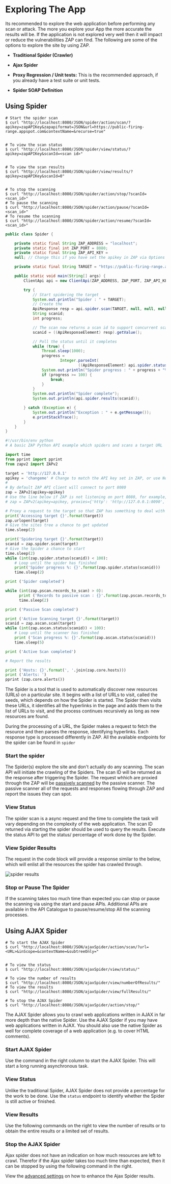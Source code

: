 <a name="examples"></a>Exploring The App
=========================================

Its recommended to explore the web application before performing any scan or attack. The more you explore your App the more 
accurate the results will be. If the application is not explored very well then it will impact or reduce the vulnerabilities ZAP can find.
The following are some of the options to explore the site by using ZAP.

* **Traditional Spider (Crawler)**

* **Ajax Spider** 

* **Proxy Regression / Unit tests:** This is the recommended approach, if you already have a test suite or unit tests.

* **Spider SOAP Definition**

Using Spider
-------------------

``` shell
# Start the spider scan 
$ curl "http://localhost:8080/JSON/spider/action/scan/?apikey=zapAPIKey&zapapiformat=JSON&url=https://public-firing-range.appspot.com&contextName=&recurse=true"


# To view the scan status
$ curl "http://localhost:8080/JSON/spider/view/status/?apikey=zapAPIKey&scanId=<scan id>"


# To view the scan results
$ curl "http://localhost:8080/JSON/spider/view/results/?apikey=zapAPIKey&scanId=0"


# To stop the scanning
$ curl "http://localhost:8080/JSON/spider/action/stop/?scanId=<scan_id>"
# To pause the scanning
$ curl "http://localhost:8080/JSON/spider/action/pause/?scanId=<scan_id>"
# To resume the scanning
$ curl "http://localhost:8080/JSON/spider/action/resume/?scanId=<scan_id>"

```

```java
public class Spider {

    private static final String ZAP_ADDRESS = "localhost";
    private static final int ZAP_PORT = 8080;
    private static final String ZAP_API_KEY =
    null; // Change this if you have set the apikey in ZAP via Options / API

    private static final String TARGET = "https://public-firing-range.appspot.com";

    public static void main(String[] args) {
        ClientApi api = new ClientApi(ZAP_ADDRESS, ZAP_PORT, ZAP_API_KEY);

        try {
            // Start spidering the target
            System.out.println("Spider : " + TARGET);
            // Create the
            ApiResponse resp = api.spider.scan(TARGET, null, null, null, null);
            String scanid;
            int progress;

            // The scan now returns a scan id to support concurrent scanning
            scanid = ((ApiResponseElement) resp).getValue();

            // Poll the status until it completes
            while (true) {
                Thread.sleep(1000);
                progress =
                        Integer.parseInt(
                                ((ApiResponseElement) api.spider.status(scanid)).getValue());
                System.out.println("Spider progress : " + progress + "%");
                if (progress >= 100) {
                    break;
                }
            }
            System.out.println("Spider complete");
            System.out.println(api.spider.results(scanid));

        } catch (Exception e) {
            System.out.println("Exception : " + e.getMessage());
            e.printStackTrace();
        }
    }
}
```

```python
#!/usr/bin/env python
# A basic ZAP Python API example which spiders and scans a target URL

import time
from pprint import pprint
from zapv2 import ZAPv2

target = 'http://127.0.0.1'
apikey = 'changeme' # Change to match the API key set in ZAP, or use None if the API key is disabled
#
# By default ZAP API client will connect to port 8080
zap = ZAPv2(apikey=apikey)
# Use the line below if ZAP is not listening on port 8080, for example, if listening on port 8090
# zap = ZAPv2(apikey=apikey, proxies={'http': 'http://127.0.0.1:8090', 'https': 'http://127.0.0.1:8090'})

# Proxy a request to the target so that ZAP has something to deal with
print('Accessing target {}'.format(target))
zap.urlopen(target)
# Give the sites tree a chance to get updated
time.sleep(2)

print('Spidering target {}'.format(target))
scanid = zap.spider.scan(target)
# Give the Spider a chance to start
time.sleep(2)
while (int(zap.spider.status(scanid)) < 100):
    # Loop until the spider has finished
    print('Spider progress %: {}'.format(zap.spider.status(scanid)))
    time.sleep(2)

print ('Spider completed')

while (int(zap.pscan.records_to_scan) > 0):
      print ('Records to passive scan : {}'.format(zap.pscan.records_to_scan))
      time.sleep(2)

print ('Passive Scan completed')

print ('Active Scanning target {}'.format(target))
scanid = zap.ascan.scan(target)
while (int(zap.ascan.status(scanid)) < 100):
    # Loop until the scanner has finished
    print ('Scan progress %: {}'.format(zap.ascan.status(scanid)))
    time.sleep(5)

print ('Active Scan completed')

# Report the results

print ('Hosts: {}'.format(', '.join(zap.core.hosts)))
print ('Alerts: ')
pprint (zap.core.alerts())
```

The Spider is a tool that is used to automatically discover new resources (URLs) on a particular site. It begins with a 
list of URLs to visit, called the seeds, which depends on how the Spider is started. The Spider then visits these URLs, 
it identifies all the hyperlinks in the page and adds them to the list of URLs to visit, and the process continues 
recursively as long as new resources are found.

During the processing of a URL, the Spider makes a request to fetch the resource and then parses the response, identifying hyperlinks. 
Each response type is processed differently in ZAP. All the available endpoints for the spider can be found in `spider`

### Start the spider

The Spider(s) explore the site and don't actually do any scanning. The scan API will initiate the crawling of the Spiders.
The scan ID will be returned as the response after triggering the Spider.
The request whhich are proxied through the ZAP will be [passively scanned](#passive_scan) by the passive scanner. The passive
scanner all of the requests and responses flowing through ZAP and report the issues they can spot. 

### View Status

The spider scan is a async request and the time to complete the task will vary depending on the complexity of the web application. 
The scan ID returned via starting the spider should be used to query the results. Execute the status API to get the status/ 
percentage of work done by the Spider.

### View Spider Results

The request in the code block will provide a response similar to the below, which will enlist all the resources the spider 
has crawled through.

![spider results](../images/spider_results.png)

### Stop or Pause The Spider

If the scanning takes too much time than expected you can stop or pause the scanning via using the start and pause APIs. 
Additional APIs are available in the API Catalogue to pause/resume/stop All the scanning processes.

Using AJAX Spider
-------------------

```shell
# To start the AJAX Spider
$ curl "http://localhost:8080/JSON/ajaxSpider/action/scan/?url=<URL>&inScope=&contextName=&subtreeOnly="


# To view the status
$ curl "http://localhost:8080/JSON/ajaxSpider/view/status/"

# To view the number of results
$ curl "http://localhost:8080/JSON/ajaxSpider/view/numberOfResults/"
# To view the results
$ curl "http://localhost:8080/JSON/ajaxSpider/view/fullResults/"

# To stop the AJAX Spider
$ curl "http://localhost:8080/JSON/ajaxSpider/action/stop/"
```

 The AJAX Spider allows you to crawl web applications written in AJAX in far more depth than the native Spider. 
 Use the AJAX Spider if you may have web applications written in AJAX. You should also use the native Spider as well for 
 complete coverage of a web application (e.g. to cover HTML comments).

### Start AJAX Spider

Use the command in the right column to start the AJAX Spider. This will start a long running asynchronous task.

### View Status

Unlike the traditional Spider, AJAX Spider does not provide a percentage for the work to be done. Use the `status` endpoint to 
identify whether the Spider is still active or finished.


### View Results

Use the following commands on the right to view the number of results or to obtain the entire results or a limited set of
results.

### Stop the AJAX Spider

Ajax spider does not have an indication on how much resources are left to crawl. Therefor if the Ajax spider takes too much time
than expected, then it can be stopped by using the following command in the right.

View the [advanced settings](#ajax_advanced) on how to enhance the Ajax Spider results.
